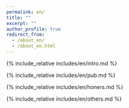 ```yaml
---
permalink: en/
title: ""
excerpt: ""
author_profile: true
redirect_from: 
  - /about_en/
  - /about_en.html
---
```


<span class='anchor' id='about-me'></span>
{% include_relative includes/en/intro.md %}

{% include_relative includes/en/pub.md %}

{% include_relative includes/en/honers.md %}

{% include_relative includes/en/others.md %}
